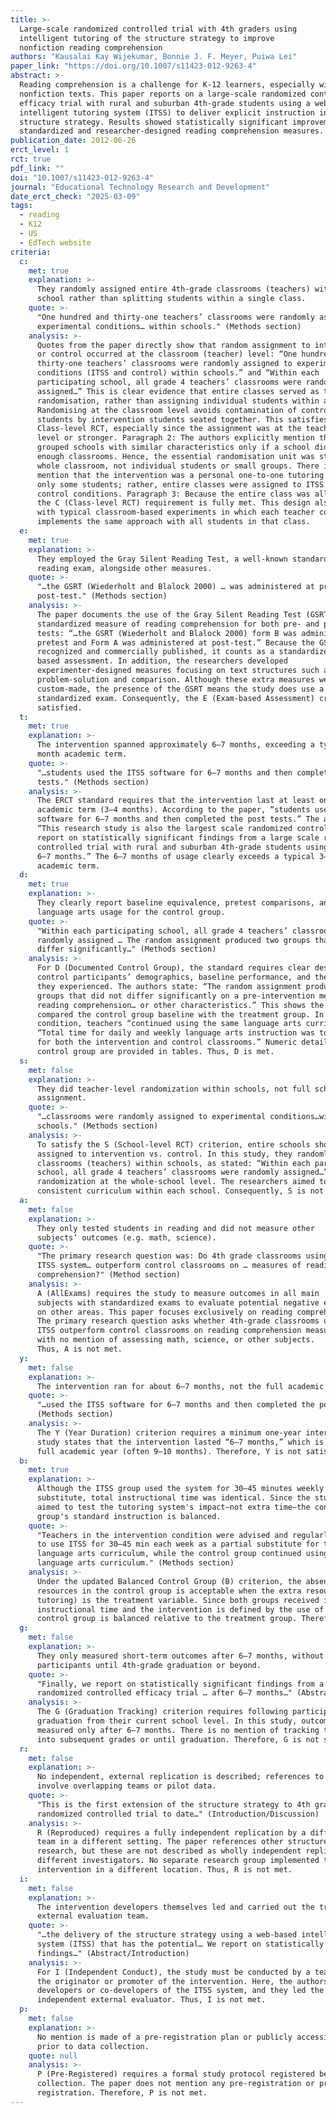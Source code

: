 ```yaml
---
title: >-
  Large-scale randomized controlled trial with 4th graders using
  intelligent tutoring of the structure strategy to improve
  nonfiction reading comprehension
authors: "Kausalai Kay Wijekumar, Bonnie J. F. Meyer, Puiwa Lei"
paper_link: "https://doi.org/10.1007/s11423-012-9263-4"
abstract: >-
  Reading comprehension is a challenge for K-12 learners, especially with
  nonfiction texts. This paper reports on a large-scale randomized controlled
  efficacy trial with rural and suburban 4th-grade students using a web-based
  intelligent tutoring system (ITSS) to deliver explicit instruction in the
  structure strategy. Results showed statistically significant improvements on
  standardized and researcher-designed reading comprehension measures.
publication_date: 2012-06-26
erct_level: 1
rct: true
pdf_link: ""
doi: "10.1007/s11423-012-9263-4"
journal: "Educational Technology Research and Development"
date_erct_check: "2025-03-09"
tags:
  - reading
  - K12
  - US
  - EdTech website
criteria:
  c:
    met: true
    explanation: >-
      They randomly assigned entire 4th-grade classrooms (teachers) within each
      school rather than splitting students within a single class.
    quote: >-
      "One hundred and thirty-one teachers’ classrooms were randomly assigned to
      experimental conditions… within schools." (Methods section)
    analysis: >-
      Quotes from the paper directly show that random assignment to intervention
      or control occurred at the classroom (teacher) level: “One hundred and
      thirty-one teachers’ classrooms were randomly assigned to experimental
      conditions (ITSS and control) within schools.” and “Within each
      participating school, all grade 4 teachers’ classrooms were randomly
      assigned…” This is clear evidence that entire classes served as the unit of
      randomisation, rather than assigning individual students within a class.
      Randomising at the classroom level avoids contamination of control
      students by intervention students seated together. This satisfies
      Class-level RCT, especially since the assignment was at the teacher/class
      level or stronger. Paragraph 2: The authors explicitly mention that they
      grouped schools with similar characteristics only if a school did not have
      enough classrooms. Hence, the essential randomisation unit was still the
      whole classroom, not individual students or small groups. There is no
      mention that the intervention was a personal one-to-one tutoring add-on for
      only some students; rather, entire classes were assigned to ITSS or to
      control conditions. Paragraph 3: Because the entire class was allocated,
      the C (Class-level RCT) requirement is fully met. This design also aligns
      with typical classroom-based experiments in which each teacher consistently
      implements the same approach with all students in that class.
  e:
    met: true
    explanation: >-
      They employed the Gray Silent Reading Test, a well-known standardized
      reading exam, alongside other measures.
    quote: >-
      "…the GSRT (Wiederholt and Blalock 2000) … was administered at pretest and
      post-test." (Methods section)
    analysis: >-
      The paper documents the use of the Gray Silent Reading Test (GSRT) as the
      standardized measure of reading comprehension for both pre- and post-
      tests: “…the GSRT (Wiederholt and Blalock 2000) form B was administered at
      pretest and Form A was administered at post-test.” Because the GSRT is widely
      recognized and commercially published, it counts as a standardized, exam-
      based assessment. In addition, the researchers developed
      experimenter-designed measures focusing on text structures such as
      problem-solution and comparison. Although these extra measures were
      custom-made, the presence of the GSRT means the study does use a recognized
      standardized exam. Consequently, the E (Exam-based Assessment) criterion is
      satisfied.
  t:
    met: true
    explanation: >-
      The intervention spanned approximately 6–7 months, exceeding a typical 3–4
      month academic term.
    quote: >-
      "…students used the ITSS software for 6–7 months and then completed the post
      tests." (Methods section)
    analysis: >-
      The ERCT standard requires that the intervention last at least one full
      academic term (3–4 months). According to the paper, “students used the ITSS
      software for 6–7 months and then completed the post tests.” The authors note,
      “This research study is also the largest scale randomized controlled trial … we
      report on statistically significant findings from a large scale randomized
      controlled trial with rural and suburban 4th-grade students using ITSS… for
      6–7 months.” The 6–7 months of usage clearly exceeds a typical 3–4 month
      academic term.
  d:
    met: true
    explanation: >-
      They clearly report baseline equivalence, pretest comparisons, and standard
      language arts usage for the control group.
    quote: >-
      "Within each participating school, all grade 4 teachers’ classrooms were
      randomly assigned … The random assignment produced two groups that did not
      differ significantly…" (Methods section)
    analysis: >-
      For D (Documented Control Group), the standard requires clear description of
      control participants’ demographics, baseline performance, and the condition
      they experienced. The authors state: “The random assignment produced two
      groups that did not differ significantly on a pre-intervention measure of
      reading comprehension… or other characteristics.” This shows the authors
      compared the control group baseline with the treatment group. In the control
      condition, teachers “continued using the same language arts curriculum,” and
      “Total time for daily and weekly language arts instruction was to be identical
      for both the intervention and control classrooms.” Numeric details on the
      control group are provided in tables. Thus, D is met.
  s:
    met: false
    explanation: >-
      They did teacher-level randomization within schools, not full school-level
      assignment.
    quote: >-
      "…classrooms were randomly assigned to experimental conditions…within
      schools." (Methods section)
    analysis: >-
      To satisfy the S (School-level RCT) criterion, entire schools should be randomly
      assigned to intervention vs. control. In this study, they randomly assigned
      classrooms (teachers) within schools, as stated: “Within each participating
      school, all grade 4 teachers’ classrooms were randomly assigned…” This is not
      randomization at the whole-school level. The researchers aimed to maintain
      consistent curriculum within each school. Consequently, S is not met.
  a:
    met: false
    explanation: >-
      They only tested students in reading and did not measure other 
      subjects’ outcomes (e.g. math, science).
    quote: >-
      "The primary research question was: Do 4th grade classrooms using the 
      ITSS system… outperform control classrooms on … measures of reading 
      comprehension?" (Method section)
    analysis: >-
      A (AllExams) requires the study to measure outcomes in all main 
      subjects with standardized exams to evaluate potential negative effects 
      on other areas. This paper focuses exclusively on reading comprehension. 
      The primary research question asks whether 4th-grade classrooms using 
      ITSS outperform control classrooms on reading comprehension measures, 
      with no mention of assessing math, science, or other subjects. 
      Thus, A is not met.
  y:
    met: false
    explanation: >-
      The intervention ran for about 6–7 months, not the full academic year.
    quote: >-
      "…used the ITSS software for 6–7 months and then completed the post tests."
      (Methods section)
    analysis: >-
      The Y (Year Duration) criterion requires a minimum one-year intervention. The
      study states that the intervention lasted “6–7 months,” which is shorter than a
      full academic year (often 9–10 months). Therefore, Y is not satisfied.
  b:
    met: true
    explanation: >-
      Although the ITSS group used the system for 30–45 minutes weekly as a
      substitute, total instructional time was identical. Since the study
      aimed to test the tutoring system's impact—not extra time—the control
      group's standard instruction is balanced.
    quote: >-
      "Teachers in the intervention condition were advised and regularly reminded
      to use ITSS for 30–45 min each week as a partial substitute for the regular
      language arts curriculum, while the control group continued using the same
      language arts curriculum." (Methods section)
    analysis: >-
      Under the updated Balanced Control Group (B) criterion, the absence of extra
      resources in the control group is acceptable when the extra resource (ITSS
      tutoring) is the treatment variable. Since both groups received identical total
      instructional time and the intervention is defined by the use of ITSS, the
      control group is balanced relative to the treatment group. Therefore, B is now met.
  g:
    met: false
    explanation: >-
      They only measured short-term outcomes after 6–7 months, without tracking
      participants until 4th-grade graduation or beyond.
    quote: >-
      "Finally, we report on statistically significant findings from a large scale
      randomized controlled efficacy trial … after 6–7 months…" (Abstract & Methods)
    analysis: >-
      The G (Graduation Tracking) criterion requires following participants until
      graduation from their current school level. In this study, outcomes were
      measured only after 6–7 months. There is no mention of tracking the students
      into subsequent grades or until graduation. Therefore, G is not satisfied.
  r:
    met: false
    explanation: >-
      No independent, external replication is described; references to earlier studies
      involve overlapping teams or pilot data.
    quote: >-
      "This is the first extension of the structure strategy to 4th grade… the largest
      randomized controlled trial to date…" (Introduction/Discussion)
    analysis: >-
      R (Reproduced) requires a fully independent replication by a different research
      team in a different setting. The paper references other structure strategy
      research, but these are not described as wholly independent replications with
      different investigators. No separate research group implemented the same
      intervention in a different location. Thus, R is not met.
  i:
    met: false
    explanation: >-
      The intervention developers themselves led and carried out the trial without an
      external evaluation team.
    quote: >-
      "…the delivery of the structure strategy using a web-based intelligent tutoring
      system (ITSS) that has the potential… We report on statistically significant
      findings…" (Abstract/Introduction)
    analysis: >-
      For I (Independent Conduct), the study must be conducted by a team that is not
      the originator or promoter of the intervention. Here, the authors are the main
      developers or co-developers of the ITSS system, and they led the trial without an
      independent external evaluator. Thus, I is not met.
  p:
    met: false
    explanation: >-
      No mention is made of a pre-registration plan or publicly accessible protocol
      prior to data collection.
    quote: null
    analysis: >-
      P (Pre-Registered) requires a formal study protocol registered before data
      collection. The paper does not mention any pre-registration or prospective
      registration. Therefore, P is not met.
---
```

